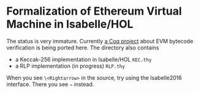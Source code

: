 # Formalization of Ethereum Virtual Machine in Isabelle/HOL

The status is very immature.  Currently [a Coq project](https://github.com/pirapira/evmverif) about EVM bytecode verification is being ported here.  The directory also contains

* a Keccak-256 implementation in Isabelle/HOL `KEC.thy`
* a RLP implementation (in progress) `RLP.thy`


When you see `\<Rightarrow>` in the source, try using the Isabelle2016 interface.  There you see `⇒` instead.

